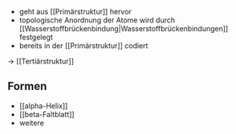 - geht aus [[Primärstruktur]] hervor
- topologische Anordnung der Atome wird durch [[Wasserstoffbrückenbindung|Wasserstoffbrückenbindungen]] festgelegt
- bereits in der [[Primärstruktur]] codiert

-> [[Tertiärstruktur]]
## Formen
- [[alpha-Helix]]
- [[beta-Faltblatt]]
- weitere
